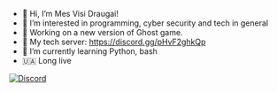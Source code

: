 - 👋 Hi, I’m Mes Visi Draugai!
- 👀 I’m interested in programming, cyber security and tech in general
- 💼 Working on a new version of Ghost game.
- 💬 My tech server: https://discord.gg/pHvF2ghkQp
- 🌱 I’m currently learning Python, bash
- 🇺🇦 Long live 

<a href="https://discord.com/users/<1006635811627876404>">
<img src="https://discord.c99.nl/widget/theme-2/1006635811627876404.png" alt="Discord"/>
</a>
